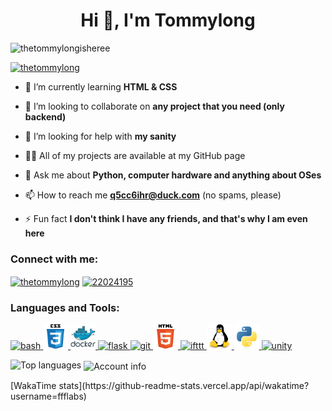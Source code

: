 <h1 align="center">Hi 👋, I'm Tommylong</h1>
<p align="left"> <img src="https://komarev.com/ghpvc/?username=thetommylongisheree&label=Profile%20views&color=0e75b6&style=flat" alt="thetommylongisheree" /> </p>

<p align="left"> <a href="https://twitter.com/thetommylong" target="blank"><img src="https://img.shields.io/twitter/follow/thetommylong?logo=twitter&style=for-the-badge" alt="thetommylong" /></a> </p>

- 🌱 I’m currently learning **HTML & CSS**

- 👯 I’m looking to collaborate on **any project that you need (only backend)**

- 🤝 I’m looking for help with **my sanity**

- 👨‍💻 All of my projects are available at my GitHub page

- 💬 Ask me about **Python, computer hardware and anything about OSes**

- 📫 How to reach me **q5cc6ihr@duck.com** (no spams, please)

- ⚡ Fun fact **I don't think I have any friends, and that's why I am even here**

<h3 align="left">Connect with me:</h3>
<p align="left">
<a href="https://twitter.com/thetommylong" target="blank"><img align="center" src="https://raw.githubusercontent.com/rahuldkjain/github-profile-readme-generator/master/src/images/icons/Social/twitter.svg" alt="thetommylong" height="30" width="40" /></a>
<a href="https://stackoverflow.com/users/22024195" target="blank"><img align="center" src="https://raw.githubusercontent.com/rahuldkjain/github-profile-readme-generator/master/src/images/icons/Social/stack-overflow.svg" alt="22024195" height="30" width="40" /></a>
</p>

<h3 align="left">Languages and Tools:</h3>
<p align="left"> <a href="https://www.gnu.org/software/bash/" target="_blank" rel="noreferrer"> <img src="https://www.vectorlogo.zone/logos/gnu_bash/gnu_bash-icon.svg" alt="bash" width="40" height="40"/> </a> <a href="https://www.w3schools.com/css/" target="_blank" rel="noreferrer"> <img src="https://raw.githubusercontent.com/devicons/devicon/master/icons/css3/css3-original-wordmark.svg" alt="css3" width="40" height="40"/> </a> <a href="https://www.docker.com/" target="_blank" rel="noreferrer"> <img src="https://raw.githubusercontent.com/devicons/devicon/master/icons/docker/docker-original-wordmark.svg" alt="docker" width="40" height="40"/> </a> <a href="https://flask.palletsprojects.com/" target="_blank" rel="noreferrer"> <img src="https://www.vectorlogo.zone/logos/pocoo_flask/pocoo_flask-icon.svg" alt="flask" width="40" height="40"/> </a> <a href="https://git-scm.com/" target="_blank" rel="noreferrer"> <img src="https://www.vectorlogo.zone/logos/git-scm/git-scm-icon.svg" alt="git" width="40" height="40"/> </a> <a href="https://www.w3.org/html/" target="_blank" rel="noreferrer"> <img src="https://raw.githubusercontent.com/devicons/devicon/master/icons/html5/html5-original-wordmark.svg" alt="html5" width="40" height="40"/> </a> <a href="https://ifttt.com/" target="_blank" rel="noreferrer"> <img src="https://www.vectorlogo.zone/logos/ifttt/ifttt-ar21.svg" alt="ifttt" width="40" height="40"/> </a> <a href="https://www.linux.org/" target="_blank" rel="noreferrer"> <img src="https://raw.githubusercontent.com/devicons/devicon/master/icons/linux/linux-original.svg" alt="linux" width="40" height="40"/> </a> <a href="https://www.python.org" target="_blank" rel="noreferrer"> <img src="https://raw.githubusercontent.com/devicons/devicon/master/icons/python/python-original.svg" alt="python" width="40" height="40"/> </a> <a href="https://unity.com/" target="_blank" rel="noreferrer"> <img src="https://www.vectorlogo.zone/logos/unity3d/unity3d-icon.svg" alt="unity" width="40" height="40"/> </a> </p>

<p><img align="left" src="https://github-readme-stats.vercel.app/api/top-langs?username=thetommylongisheree&show_icons=true&locale=en&layout=compact&theme=dark" alt="Top languages" /></p>
<p>&nbsp;<img align="center" src="https://github-readme-stats.vercel.app/api?username=thetommylongisheree&show_icons=true&locale=en&theme=dark" alt="Account info" /></p>
[WakaTime stats](https://github-readme-stats.vercel.app/api/wakatime?username=ffflabs)
